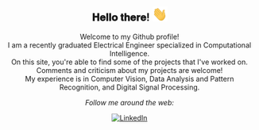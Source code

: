 <div align="center">
<h2> 𝐇𝐞𝐥𝐥𝐨 𝐭𝐡𝐞𝐫𝐞! <img src="https://github.com/ABSphreak/ABSphreak/blob/master/gifs/Hi.gif" width="30px"></h2>
</div>

<div align="center">
Welcome to my Github profile! <br>
I am a recently graduated Electrical Engineer specialized in Computational Intelligence. <br>
On this site, you're able to find some of the projects that I've worked on. <br>
Comments and criticism about my projects are welcome!
</br>
My experience is in Computer Vision, Data Analysis and Pattern Recognition, and Digital Signal Processing. <br>

<i>Follow me around the web:</i><br>

  <!-- <a target="_blank" href="https://www.linkedin.com/in/andy-guevara-90a62974/">🇱​🇮​🇳​🇰​🇪​🇩​🇮​🇳​</a> -->

<a href="https://www.linkedin.com/in/andy-guevara-90a62974/" target="_blank"><img src="https://img.shields.io/badge/LinkedIn-%230077B5.svg?&style=flat-square&logo=linkedin&logoColor=white" alt="LinkedIn"></a>


</div>

<!-- [🇱​🇮​🇳​🇰​🇪​🇩​🇮​🇳​](https://www.linkedin.com/in/andy-guevara-90a62974/) 
<!--
**ABSphreak/ABSphreak** is a ✨ _special_ ✨ repository because its `README.md` (this file) appears on your GitHub profile.
